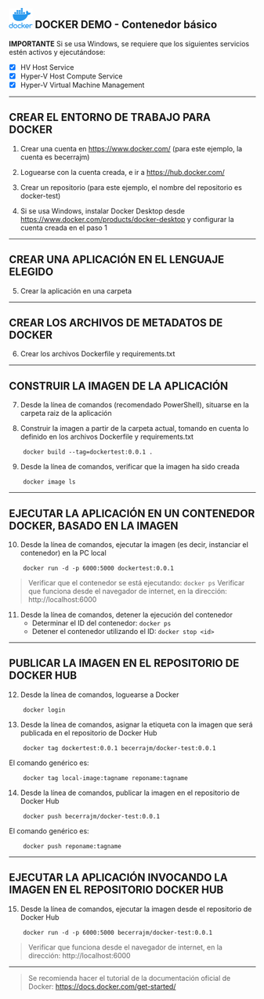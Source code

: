 ![GitHub Logo](./static/img/dockerlogo.png)  DOCKER DEMO - Contenedor básico
--------------------------------------------------------

**IMPORTANTE**
Si se usa Windows, se requiere que los siguientes servicios estén activos y ejecutándose:
- [x] HV Host Service
- [x] Hyper-V Host Compute Service
- [x] Hyper-V Virtual Machine Management
--------------------------------------------------------


CREAR EL ENTORNO DE TRABAJO PARA DOCKER
--------------------------------------------------------

1. Crear una cuenta en https://www.docker.com/  (para este ejemplo, la cuenta es becerrajm)

2. Loguearse con la cuenta creada, e ir a https://hub.docker.com/

3. Crear un repositorio (para este ejemplo, el nombre del repositorio es docker-test)

4. Si se usa Windows, instalar Docker Desktop desde https://www.docker.com/products/docker-desktop y configurar la cuenta creada en el paso 1

--------------------------------------------------------
CREAR UNA APLICACIÓN EN EL LENGUAJE ELEGIDO
--------------------------------------------------------

5. Crear la aplicación en una carpeta


--------------------------------------------------------
CREAR LOS ARCHIVOS DE METADATOS DE DOCKER
--------------------------------------------------------

6. Crear los archivos Dockerfile y requirements.txt


--------------------------------------------------------
CONSTRUIR LA IMAGEN DE LA APLICACIÓN
--------------------------------------------------------

7. Desde la línea de comandos (recomendado PowerShell), situarse en la carpeta raiz de la aplicación

8. Construir la imagen a partir de la carpeta actual, tomando en cuenta lo definido en los archivos Dockerfile y requirements.txt
```
    docker build --tag=dockertest:0.0.1 .
```

9. Desde la línea de comandos, verificar que la imagen ha sido creada
```
    docker image ls
```


--------------------------------------------------------
EJECUTAR LA APLICACIÓN EN UN CONTENEDOR DOCKER, BASADO EN LA IMAGEN
--------------------------------------------------------

10. Desde la línea de comandos, ejecutar la imagen (es decir, instanciar el contenedor) en la PC local

```
    docker run -d -p 6000:5000 dockertest:0.0.1
```

> Verificar que el contenedor se está ejecutando: ```docker ps```
> Verificar que funciona desde el navegador de internet, en la dirección: http://localhost:6000

11. Desde la línea de comandos, detener la ejecución del contenedor
    * Determinar el ID del contenedor: ```docker ps```
    * Detener el contenedor utilizando el ID: ```docker stop <id>```


--------------------------------------------------------
PUBLICAR LA IMAGEN EN EL REPOSITORIO DE DOCKER HUB
--------------------------------------------------------

12. Desde la línea de comandos, loguearse a Docker

```
    docker login
```

13. Desde la línea de comandos, asignar la etiqueta con la imagen que será publicada en el repositorio de Docker Hub

```
    docker tag dockertest:0.0.1 becerrajm/docker-test:0.0.1
```
El comando genérico es: 
```
    docker tag local-image:tagname reponame:tagname
```

14. Desde la línea de comandos, publicar la imagen en el repositorio de Docker Hub

```
    docker push becerrajm/docker-test:0.0.1
```

El comando genérico es: 
```
    docker push reponame:tagname
```


--------------------------------------------------------
EJECUTAR LA APLICACIÓN INVOCANDO LA IMAGEN EN EL REPOSITORIO DOCKER HUB
--------------------------------------------------------

15. Desde la línea de comandos, ejecutar la imagen desde el repositorio de Docker Hub
```
    docker run -d -p 6000:5000 becerrajm/docker-test:0.0.1
```
> Verificar que funciona desde el navegador de internet, en la dirección: http://localhost:6000

--------------------------------------------------------

> Se recomienda hacer el tutorial de la documentación oficial de Docker: https://docs.docker.com/get-started/
